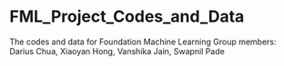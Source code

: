 # FML_Project_Codes_and_Data
The codes and data for Foundation Machine Learning
Group members: Darius Chua, Xiaoyan Hong, Vanshika Jain, Swapnil Pade
